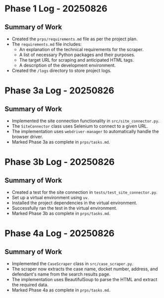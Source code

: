 # Phase 1 Log - 20250826

## Summary of Work

*   Created the `prps/requirements.md` file as per the project plan.
*   The `requirements.md` file includes:
    *   An explanation of the technical requirements for the scraper.
    *   A list of necessary Python packages and their purposes.
    *   The target URL for scraping and anticipated HTML tags.
    *   A description of the development environment.
*   Created the `/logs` directory to store project logs.

# Phase 3a Log - 20250826

## Summary of Work

*   Implemented the site connection functionality in `src/site_connector.py`.
*   The `SiteConnector` class uses Selenium to connect to a given URL.
*   The implementation uses `webdriver-manager` to automatically handle the browser driver.
*   Marked Phase 3a as complete in `prps/tasks.md`.

# Phase 3b Log - 20250826

## Summary of Work

*   Created a test for the site connection in `tests/test_site_connector.py`.
*   Set up a virtual environment using `uv`.
*   Installed the project dependencies in the virtual environment.
*   Successfully ran the test in the virtual environment.
*   Marked Phase 3b as complete in `prps/tasks.md`.

# Phase 4a Log - 20250826

## Summary of Work

*   Implemented the `CaseScraper` class in `src/case_scraper.py`.
*   The scraper now extracts the case name, docket number, address, and defendant's name from the search results page.
*   The implementation uses BeautifulSoup to parse the HTML and extract the required data.
*   Marked Phase 4a as complete in `prps/tasks.md`.
